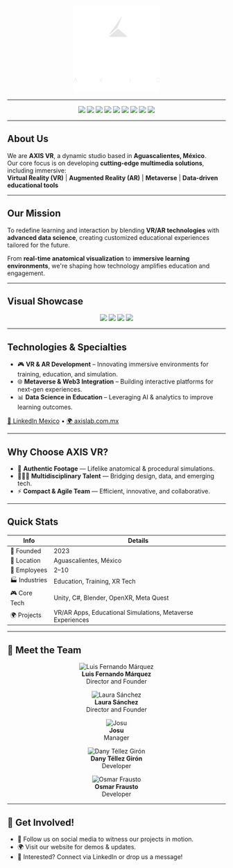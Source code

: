 <p align="center">
  <img src="logo.svg" alt="AXIS VR Logo" width="200"/>
</p>

---

<p align="center">
  <!-- Core Tech -->
  <img src="https://img.shields.io/badge/Engine-Unity-100000?style=flat&logo=unity&logoColor=white" />
  <img src="https://img.shields.io/badge/Code-C%23-239120?style=flat&logo=c-sharp&logoColor=white" />
  <img src="https://img.shields.io/badge/Focus-VR/AR-blueviolet?style=flat&logo=oculus&logoColor=white" />
  <img src="https://img.shields.io/badge/3D-Blender-F5792A?style=flat&logo=blender&logoColor=white" />
  <img src="https://img.shields.io/badge/API-OpenXR-FF47A1?style=flat&logo=openxr&logoColor=white" />
  <img src="https://img.shields.io/badge/VR-Meta_Quest-0467DF?style=flat&logo=oculus&logoColor=white" />

  <!-- Dev & Collab -->
  <img src="https://img.shields.io/badge/Repo-GitHub-181717?style=flat&logo=github&logoColor=white" />
  <img src="https://img.shields.io/badge/Version%20Control-Git-F05032?style=flat&logo=git&logoColor=white" />

  <!-- Culture -->
  <img src="https://img.shields.io/badge/Made%20with%20❤️-Mexico-006847?style=flat" />
</p>

---

## About Us

We are **AXIS VR**, a dynamic studio based in **Aguascalientes, México**.  
Our core focus is on developing **cutting-edge multimedia solutions**, including immersive:  
**Virtual Reality (VR)** | **Augmented Reality (AR)** | **Metaverse** | **Data-driven educational tools**

---

## Our Mission

To redefine learning and interaction by blending **VR/AR technologies** with **advanced data science**, creating customized educational experiences tailored for the future.

From **real-time anatomical visualization** to **immersive learning environments**, we're shaping how technology amplifies education and engagement.

---

## Visual Showcase

<p align="center">
  <a href="https://facebook.com/axisvr"><img src="https://img.shields.io/badge/Facebook-1877F2?style=for-the-badge&logo=facebook&logoColor=white"/></a>
  <a href="https://instagram.com/axis_vr/"><img src="https://img.shields.io/badge/Instagram-E4405F?style=for-the-badge&logo=instagram&logoColor=white"/></a>
  <a href="https://mx.linkedin.com/company/axis-vr"><img src="https://img.shields.io/badge/LinkedIn-0A66C2?style=for-the-badge&logo=linkedin&logoColor=white"/></a>
  <a href="https://axislab.com.mx"><img src="https://img.shields.io/badge/Website-000000?style=for-the-badge&logo=About.me&logoColor=white"/></a>
</p>

---

## Technologies & Specialties

- 🎮 **VR & AR Development** – Innovating immersive environments for training, education, and simulation.
- 🌐 **Metaverse & Web3 Integration** – Building interactive platforms for next-gen experiences.
- 📊 **Data Science in Education** – Leveraging AI & analytics to improve learning outcomes.

[🔗 LinkedIn Mexico][1] • [🌍 axislab.com.mx][3]

---

## Why Choose AXIS VR?

- 🎥 **Authentic Footage** — Lifelike anatomical & procedural simulations.
- 🧑‍🤝‍🧑 **Multidisciplinary Talent** — Bridging design, data, and emerging tech.
- ⚡ **Compact & Agile Team** — Efficient, innovative, and collaborative.

---

## Quick Stats

| Info          | Details                                                    |
| ------------- | ---------------------------------------------------------- |
| 📅 Founded    | 2023                                                       |
| 📍 Location   | Aguascalientes, México                                     |
| 👥 Employees  | 2–10                                                       |
| 🏭 Industries | Education, Training, XR Tech                               |
| 🎮 Core Tech  | Unity, C#, Blender, OpenXR, Meta Quest                     |
| 🌍 Projects   | VR/AR Apps, Educational Simulations, Metaverse Experiences |

---

## 👥 Meet the Team

<p align="center">
  <img src="https://placehold.co/400" alt="Luis Fernando Márquez" width="150"><br>
  <strong>Luis Fernando Márquez</strong><br>Director and Founder
</p>

<p align="center">
  <img src="https://placehold.co/400" alt="Laura Sánchez" width="150"><br>
  <strong>Laura Sánchez</strong><br>Director and Founder
</p>

<p align="center">
  <img src="https://placehold.co/400" alt="Josu" width="150"><br>
  <strong>Josu</strong><br>Manager
</p>

<p align="center">
  <img src="https://placehold.co/400" alt="Dany Téllez Girón" width="150"><br>
  <strong>Dany Téllez Girón</strong><br>Developer
</p>

<p align="center">
  <img src="https://placehold.co/400" alt="Osmar Frausto" width="150"><br>
  <strong>Osmar Frausto</strong><br>Developer
</p>

---

## 🤝 Get Involved!

- 📱 Follow us on social media to witness our projects in motion.
- 🌍 Visit our website for demos & updates.
- 💬 Interested? Connect via LinkedIn or drop us a message!

[1]: https://mx.linkedin.com/company/axis-vr
[2]: https://axislab.com.mx
[3]: https://axislab.com.mx/education
